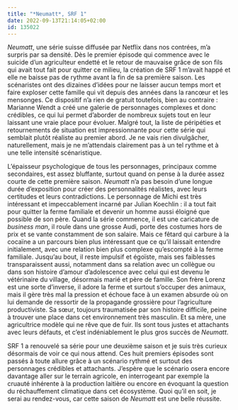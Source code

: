 ```yaml
---
title: "*Neumatt*, SRF 1"
date: 2022-09-13T21:14:05+02:00
id: 135022 
---
```


*Neumatt*, une série suisse diffusée par Netflix dans nos contrées, m’a surpris par sa densité. Dès le premier épisode qui commence avec le suicide d’un agriculteur endetté et le retour de mauvaise grâce de son fils qui avait tout fait pour quitter ce milieu, la création de SRF 1 m’avait happé et elle ne baisse pas de rythme avant la fin de sa première saison. Les scénaristes ont des dizaines d’idées pour ne laisser aucun temps mort et faire exploser cette famille qui vit depuis des années dans la rancœur et les mensonges. Ce dispositif n’a rien de gratuit toutefois, bien au contraire : Marianne Wendt a créé une galerie de personnages complexes et donc crédibles, ce qui lui permet d’aborder de nombreux sujets tout en leur laissant une vraie place pour évoluer. Malgré tout, la liste de péripéties et retournements de situation est impressionnante pour cette série qui semblait plutôt réaliste au premier abord. Je ne vais rien divulgâcher, naturellement, mais je ne m’attendais clairement pas à un tel rythme et à une telle intensité scénaristique.

L’épaisseur psychologique de tous les personnages, principaux comme secondaires, est assez bluffante, surtout quand on pense à la durée assez courte de cette première saison. *Neumatt* n’a pas besoin d’une longue durée d’exposition pour créer des personnalités réalistes, avec leurs certitudes et leurs contradictions. Le personnage de Michi est très intéressant et impeccablement incarné par 	Julian Koechlin : il a tout fait pour quitter la ferme familiale et devenir un homme aussi éloigné que possible de son père. Quand la série commence, il est une caricature de *business man*, il roule dans une grosse Audi, porte des costumes hors de prix et se vante constamment de son salaire. Mais ce fêtard qui carbure à la cocaïne a un parcours bien plus intéressant que ce qu’il laissait entendre initialement, avec une relation bien plus complexe qu’escompté à la ferme familiale. Jusqu’au bout, il reste impulsif et égoïste, mais ses faiblesses transparaissent aussi, notamment dans sa relation avec un collègue ou dans son histoire d’amour d’adolescence avec celui qui est devenu le vétérinaire du village, désormais marié et père de famille. Son frère Lorenz est une sorte d’inverse, il adore la ferme et surtout s’occuper des animaux, mais il gère très mal la pression et échoue face à un examen absurde où on lui demande de ressortir de la propagande grossière pour l’agriculture productiviste. Sa sœur, toujours traumatisée par son histoire difficile, peine à trouver une place dans cet environnement très masculin. Et sa mère, une agricultrice modèle qui ne rêve que de fuir. Ils sont tous justes et attachants avec leurs défauts, et c’est indéniablement le plus gros succès de *Neumatt*.

SRF 1 a renouvelé sa série pour une deuxième saison et je suis très curieux désormais de voir ce qui nous attend. Ces huit premiers épisodes sont passés à toute allure grâce à un scénario rythmé et surtout des personnages crédibles et attachants. J’espère que le scénario osera encore davantage aller sur le terrain agricole, en interrogeant par exemple la cruauté inhérente à la production laitière ou encore en évoquant la question du réchauffement climatique dans cet écosystème. Quoi qu’il en soit, je serai au rendez-vous, car cette saison de *Neumatt* est une belle réussite. 

